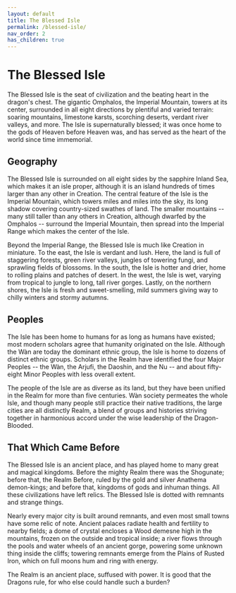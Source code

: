 ```yaml
---
layout: default
title: The Blessed Isle
permalink: /blessed-isle/
nav_order: 2
has_children: true
---
```


# The Blessed Isle

The Blessed Isle is the seat of civilization and the beating heart in the
dragon's chest. The gigantic Omphalos, the Imperial Mountain, towers at its
center, surrounded in all eight directions by plentiful and varied terrain:
soaring mountains, limestone karsts, scorching deserts, verdant river valleys,
and more. The Isle is supernaturally blessed; it was once home to the gods of
Heaven before Heaven was, and has served as the heart of the world since time
immemorial.

## Geography

The Blessed Isle is surrounded on all eight sides by the sapphire Inland Sea,
which makes it an isle proper, although it is an island hundreds of times larger
than any other in Creation. The central feature of the Isle is the Imperial
Mountain, which towers miles and miles into the sky, its long shadow covering
country-sized swathes of land. The smaller mountains -- many still taller than
any others in Creation, although dwarfed by the Omphalos -- surround the
Imperial Mountain, then spread into the Imperial Range which makes the center of
the Isle.

Beyond the Imperial Range, the Blessed Isle is much like Creation in
miniature. To the east, the Isle is verdant and lush. Here, the land is full of
staggering forests, green river valleys, jungles of towering fungi, and
sprawling fields of blossoms. In the south, the Isle is hotter and drier, home
to rolling plains and patches of desert. In the west, the Isle is wet, varying
from tropical to jungle to long, tall river gorges. Lastly, on the northern
shores, the Isle is fresh and sweet-smelling, mild summers giving way to chilly
winters and stormy autumns.

## Peoples

The Isle has been home to humans for as long as humans have existed; most modern
scholars agree that humanity originated on the Isle. Although the Wàn are today
the dominant ethnic group, the Isle is home to dozens of distinct ethnic groups.
Scholars in the Realm have identified the four Major Peoples -- the Wàn, the
Arjufi, the Daoshin, and the Nu -- and about fifty-eight Minor Peoples with
less overall extent.

The people of the Isle are as diverse as its land, but they have been unified
in the Realm for more than five centuries. Wàn society permeates the whole Isle,
and though many people still practice their native traditions, the large cities
are all distinctly Realm, a blend of groups and histories striving together in
harmonious accord under the wise leadership of the Dragon-Blooded.

## That Which Came Before

The Blessed Isle is an ancient place, and has played home to many great and
magical kingdoms. Before the mighty Realm there was the Shogunate; before that,
the Realm Before, ruled by the gold and silver Anathema demon-kings; and before
that, kingdoms of gods and inhuman things. All these civilizations have left
relics. The Blessed Isle is dotted with remnants and strange things.

Nearly every major city is built around remnants, and even most small towns have
some relic of note. Ancient palaces radiate health and fertility to nearby
fields; a dome of crystal encloses a Wood demesne high in the mountains, frozen
on the outside and tropical inside; a river flows through the pools and water
wheels of an ancient gorge, powering some unknown thing inside the cliffs;
towering remnants emerge from the Plains of Rusted Iron, which on full moons hum
and ring with energy.

The Realm is an ancient place, suffused with power. It is good that the Dragons
rule, for who else could handle such a burden?
